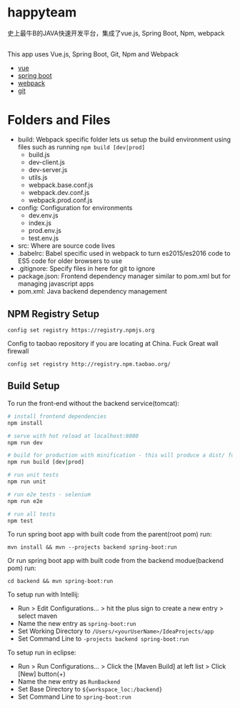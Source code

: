 # happyteam
史上最牛B的JAVA快速开发平台，集成了vue.js, Spring Boot, Npm, webpack

## 

This app uses Vue.js, Spring Boot, Git, Npm and Webpack

* [vue](https://vuejs.org/)
* [spring boot](https://spring.io/guides/gs/spring-boot/)
* [webpack](https://webpack.js.org/)
* [git](https://git-scm.com/)

# Folders and Files
* build: Webpack specific folder lets us setup the build environment using files such as running ```npm build [dev|prod]```
   * build.js
   * dev-client.js
   * dev-server.js
   * utils.js
   * webpack.base.conf.js
   * webpack.dev.conf.js
   * webpack.prod.conf.js
* config: Configuration for environments
   * dev.env.js
   * index.js
   * prod.env.js
   * test.env.js
* src: Where are source code lives
* .babelrc: Babel specific used in webpack to turn es2015/es2016 code to ES5 code for older browsers to use
* .gitignore: Specify files in here for git to ignore
* package.json: Frontend dependency manager similar to pom.xml but for managing javascript apps
* pom.xml: Java backend dependency management

## NPM Registry Setup
```
config set registry https://registry.npmjs.org
```
Config to taobao repository if you are locating at China. Fuck Great wall firewall
```
config set registry http://registry.npm.taobao.org/
```
## Build Setup

To run the front-end without the backend service(tomcat):

``` bash
# install frontend dependencies
npm install

# serve with hot reload at localhost:8080
npm run dev

# build for production with minification - this will produce a dist/ folder.
npm run build [dev|prod]

# run unit tests
npm run unit

# run e2e tests - selenium
npm run e2e

# run all tests
npm test
```

To run spring boot app with built code from the parent(root pom) run:
```
mvn install && mvn --projects backend spring-boot:run
```
Or run spring boot app with built code from the backend modue(backend pom) run:
```
cd backend && mvn spring-boot:run
```


To setup run with Intellij:

* Run > Edit Configurations... > hit the plus sign to create a new entry > select maven 
* Name the new entry as ```spring-boot:run```
* Set Working Directory to ```/Users/<yourUserName>/IdeaProjects/app```
* Set Command Line to ```-projects backend spring-boot:run```

To setup run in eclipse:

* Run > Run Configurations... > Click the [Maven Build] at left list > Click [New] button(+) 
* Name the new entry as ```RunBackend```
* Set Base Directory to ```${workspace_loc:/backend}```
* Set Command Line to ```spring-boot:run```
